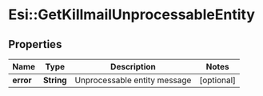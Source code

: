 # Esi::GetKillmailUnprocessableEntity

## Properties
Name | Type | Description | Notes
------------ | ------------- | ------------- | -------------
**error** | **String** | Unprocessable entity message | [optional] 



